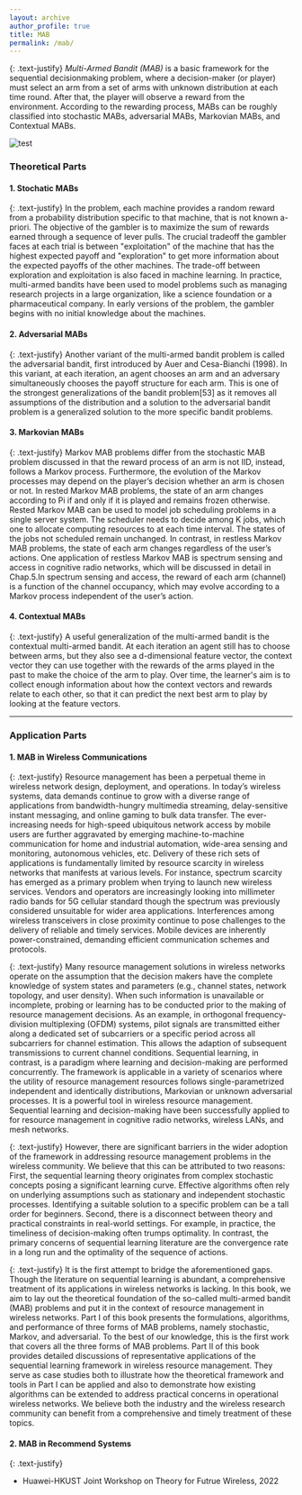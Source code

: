 ```yaml
---
layout: archive
author_profile: true
title: MAB
permalink: /mab/
---
```


{: .text-justify}
*Multi-Armed Bandit (MAB)* is a basic framework for the sequential decisionmaking problem, where a decision-maker (or player) must select an arm from a set of arms with unknown distribution at each time round. After that, the player will observe a reward from the environment. According to the rewarding process,
MABs can be roughly classified into stochastic MABs, adversarial MABs, Markovian MABs, and Contextual MABs. 

   ![test](https://github.com/jwentong/jwentong.github.io/raw/master/assets/images/mabfig_02.jpg)
   


### Theoretical Parts

####  1. Stochatic MABs

{: .text-justify}
In the problem, each machine provides a random reward from a probability distribution specific to that machine, that is not known a-priori. The objective of the gambler is to maximize the sum of rewards earned through a sequence of lever pulls. The crucial tradeoff the gambler faces at each trial is between "exploitation" of the machine that has the highest expected payoff and "exploration" to get more information about the expected payoffs of the other machines. The trade-off between exploration and exploitation is also faced in machine learning. In practice, multi-armed bandits have been used to model problems such as managing research projects in a large organization, like a science foundation or a pharmaceutical company. In early versions of the problem, the gambler begins with no initial knowledge about the machines.


#### 2. Adversarial MABs

{: .text-justify}
Another variant of the multi-armed bandit problem is called the adversarial bandit, first introduced by Auer and Cesa-Bianchi (1998). In this variant, at each iteration, an agent chooses an arm and an adversary simultaneously chooses the payoff structure for each arm. This is one of the strongest generalizations of the bandit problem[53] as it removes all assumptions of the distribution and a solution to the adversarial bandit problem is a generalized solution to the more specific bandit problems.


#### 3. Markovian MABs

{: .text-justify}
Markov MAB problems differ from the stochastic MAB problem discussed in that the reward process of an arm is not IID, instead, follows a Markov process. Furthermore, the evolution of the Markov processes may depend on the player’s decision whether an arm is chosen or not.
In rested Markov MAB problems, the state of an arm changes according to Pi if and only if it is played and remains frozen otherwise. Rested Markov MAB can be used to model job scheduling problems in a single server system. The scheduler needs to decide among K jobs, which one to allocate computing resources to at each time interval. The states of the jobs not scheduled remain unchanged. In contrast, in restless Markov MAB problems, the state of each arm changes regardless of the user’s actions. One application of restless Markov MAB is spectrum sensing and access in cognitive radio networks, which will be discussed in detail in Chap.5.In spectrum sensing and access, the reward of each arm (channel) is a function of the channel occupancy, which may evolve according to a Markov process independent of the user’s action.


#### 4. Contextual MABs

{: .text-justify}
A useful generalization of the multi-armed bandit is the contextual multi-armed bandit. At each iteration an agent still has to choose between arms, but they also see a d-dimensional feature vector, the context vector they can use together with the rewards of the arms played in the past to make the choice of the arm to play. Over time, the learner's aim is to collect enough information about how the context vectors and rewards relate to each other, so that it can predict the next best arm to play by looking at the feature vectors.


---

### Application Parts

#### 1. MAB in Wireless Communications

{: .text-justify} 
Resource management has been a perpetual theme in wireless network design, deployment, and operations. In today’s wireless systems, data demands continue to
grow with a diverse range of applications from bandwidth-hungry multimedia streaming, delay-sensitive instant messaging, and online gaming to bulk data
transfer. The ever-increasing needs for high-speed ubiquitous network access by mobile users are further aggravated by emerging machine-to-machine communication for home and industrial automation, wide-area sensing and monitoring, autonomous vehicles, etc. Delivery of these rich sets of applications is fundamentally limited by resource scarcity in wireless networks that manifests at various levels. For instance, spectrum scarcity has emerged as a primary problem when trying to launch new wireless services. Vendors and operators are increasingly looking into millimeter radio bands for 5G cellular standard though the spectrum was previously considered unsuitable for wider area applications. Interferences among wireless transceivers in close proximity continue to pose challenges to the delivery of reliable and timely services. Mobile devices are inherently power-constrained, demanding efficient communication schemes and protocols.

{: .text-justify} 
Many resource management solutions in wireless networks operate on the assumption that the decision makers have the complete knowledge of system states and parameters (e.g., channel states, network topology, and user density). When such information is unavailable or incomplete, probing or learning has to be conducted prior to the making of resource management decisions. As an example, in orthogonal frequency-division multiplexing (OFDM) systems, pilot signals are transmitted either along a dedicated set of subcarriers or a specific period across all subcarriers for channel estimation. This allows the adaption of subsequent transmissions to current channel conditions. Sequential learning, in contrast, is a paradigm where learning and decision-making are performed concurrently. The framework is applicable in a variety of scenarios where the utility of resource management resources follows single-parametrized independent and identically distributions, Markovian or unknown adversarial processes. It is a powerful tool in wireless resource management. Sequential learning and decision-making have been successfully applied to for resource management in cognitive radio networks, wireless LANs, and mesh networks. 

{: .text-justify} 
However, there are significant barriers in the wider adoption of the framework in addressing resource management problems in the wireless community. We believe that this can be attributed to two reasons: First, the sequential learning theory originates from complex stochastic concepts posing a significant learning curve. Effective algorithms often rely on underlying assumptions such as stationary and independent stochastic processes. Identifying a suitable solution to a specific problem can be a tall order for beginners. Second, there is a disconnect between theory and practical constraints in real-world settings. For example, in practice, the timeliness of decision-making often trumps optimality. In contrast, the primary
concerns of sequential learning literature are the convergence rate in a long run and the optimality of the sequence of actions.

{: .text-justify} 
It is the first attempt to bridge the aforementioned gaps. Though the literature on sequential learning is abundant, a comprehensive treatment of its
applications in wireless networks is lacking. In this book, we aim to lay out the theoretical foundation of the so-called multi-armed bandit (MAB) problems and put
it in the context of resource management in wireless networks. Part I of this book presents the formulations, algorithms, and performance of three forms of MAB
problems, namely stochastic, Markov, and adversarial. To the best of our knowledge, this is the first work that covers all the three forms of MAB problems. Part II
of this book provides detailed discussions of representative applications of the sequential learning framework in wireless resource management. They serve as case
studies both to illustrate how the theoretical framework and tools in Part I can be applied and also to demonstrate how existing algorithms can be extended to address
practical concerns in operational wireless networks. We believe both the industry
and the wireless research community can benefit from a comprehensive and timely
treatment of these topics.


#### 2. MAB in Recommend Systems
{: .text-justify}
* Huawei-HKUST Joint Workshop on Theory for Futrue Wireless, 2022









